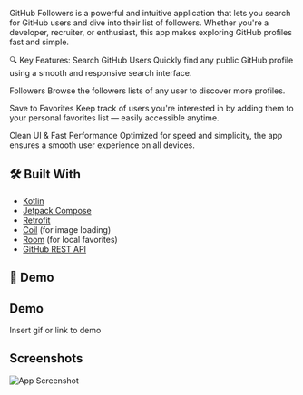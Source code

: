 

GitHub Followers is a powerful and intuitive application that lets you search for GitHub users and dive into their list of followers. Whether you're a developer, recruiter, or enthusiast, this app makes exploring GitHub profiles fast and simple.

🔍 Key Features:
Search GitHub Users
Quickly find any public GitHub profile using a smooth and responsive search interface.

Followers
Browse the followers lists of any user to discover more profiles.

Save to Favorites
Keep track of users you're interested in by adding them to your personal favorites list — easily accessible anytime.

Clean UI & Fast Performance
Optimized for speed and simplicity, the app ensures a smooth user experience on all devices.


## 🛠️ Built With

- [Kotlin](https://kotlinlang.org/)
- [Jetpack Compose](https://developer.android.com/jetpack/compose)
- [Retrofit](https://square.github.io/retrofit/)
- [Coil](https://coil-kt.github.io/coil/) (for image loading)
- [Room](https://developer.android.com/jetpack/androidx/releases/room) (for local favorites)
- [GitHub REST API](https://docs.github.com/en/rest)


## 📸 Demo


## Demo

Insert gif or link to demo


## Screenshots

![App Screenshot](assets/assets/Screenshot_20250508_155442.png) 


